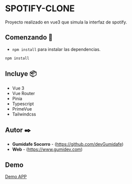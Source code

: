 # SPOTIFY-CLONE

Proyecto realizado en vue3 que simula la interfaz de spotify.
## Comenzando 🚀

- `npm install` para instalar las dependencias.

```
npm install
```

## Incluye 📦

- Vue 3
- Vue Router
- Pinia
- Typescript
- PrimeVue
- Tailwindcss

## Autor ✒️

- **Gumidafe Socorro** - (https://github.com/devGumidafe)
- **Web** - (https://www.gumidev.com)

## Demo
[Demo APP](https://spotifyclon.gumidev.com/)


